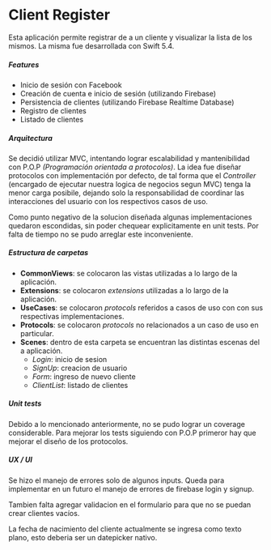 # Client Register

Esta aplicación permite registrar de a un cliente y visualizar la lista de los mismos. La misma fue desarrollada con Swift 5.4. 

##### Features

- Inicio de sesión con Facebook
- Creación de cuenta e inicio de sesión (utilizando Firebase)
- Persistencia de clientes (utilizando Firebase Realtime Database)
- Registro de clientes
- Listado de clientes

##### Arquitectura

Se decidió utilizar MVC, intentando lograr escalabilidad y mantenibilidad con P.O.P *(Programación orientada a protocolos)*. La idea fue diseñar protocolos con implementación por defecto, de tal forma que el *Controller* (encargado de ejecutar nuestra logica de negocios segun MVC) tenga la menor carga posibile, dejando solo la responsabilidad de coordinar las interacciones del usuario con los respectivos casos de uso.

Como punto negativo de la solucion diseñada algunas implementaciones quedaron escondidas, sin poder chequear explicitamente en unit tests. Por falta de tiempo no se pudo arreglar este inconveniente.

##### Estructura de carpetas
- **CommonViews**: se colocaron las vistas utilizadas a lo largo de la aplicación.
- **Extensions**: se colocaron *extensions* utilizadas a lo largo de la aplicación.
- **UseCases**: se colocaron *protocols* referidos a casos de uso con con sus respectivas implementaciones.
- **Protocols**: se colocaron *protocols* no relacionados a un caso de uso en particular.
- **Scenes**: dentro de esta carpeta se encuentran las distintas escenas del a aplicación.
     - *Login*: inicio de sesion
     - *SignUp*: creacion de usuario
     - *Form*: ingreso de nuevo cliente
     - *ClientList*: listado de clientes

##### Unit tests

Debido a lo mencionado anteriormente, no se pudo lograr un coverage considerable. Para mejorar los tests siguiendo con P.O.P primeror hay que mejorar el diseño de los protocolos.

##### UX / UI
Se hizo el manejo de errores solo de algunos inputs. Queda para implementar en un futuro el manejo de errores de firebase login y signup. 

Tambien falta agregar validacion en el formulario para que no se puedan crear clientes vacíos.

La fecha de nacimiento del cliente actualmente se ingresa como texto plano, esto deberia ser un datepicker nativo.
